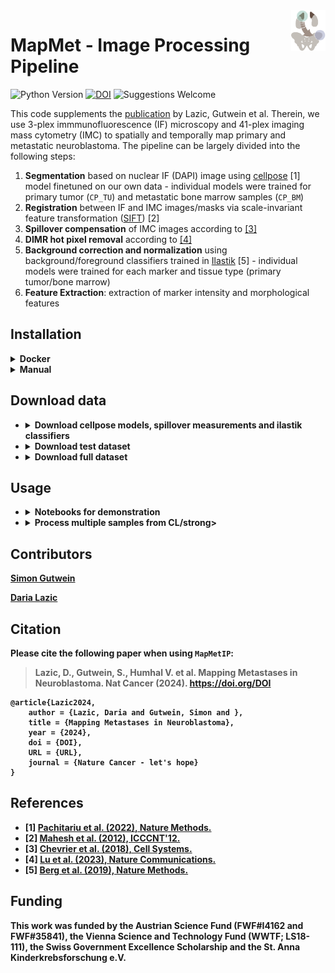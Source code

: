 <img src="https://github.com/TaschnerMandlGroup/MapMetIP/blob/main/docs/img/logo.png" align="right" alt="Logo" width="55" />

# MapMet - Image Processing Pipeline
[comment]: <> (repo-specific shields will work once the repo is online)
![Python Version](https://img.shields.io/badge/python-3.10.9-blue)
[![DOI](https://zenodo.org/badge/DOI/10.5281/zenodo.10801832.svg)](https://doi.org/10.5281/zenodo.10801832)
![Suggestions Welcome](https://img.shields.io/badge/suggestions-welcome-green)

This code supplements the [publication]() by Lazic, Gutwein et al. Therein, we use 3-plex immmunofluorescence (IF) microscopy and 41-plex imaging mass cytometry (IMC) to spatially and temporally map primary and metastatic neuroblastoma. The pipeline can be largely divided into the following steps:
1. **Segmentation** based on nuclear IF (DAPI) image using [cellpose](https://github.com/MouseLand/cellpose) [1] model finetuned on our own data - individual models were trained for primary tumor (`CP_TU`) and metastatic bone marrow samples (`CP_BM`)
2. **Registration** between IF and IMC images/masks via scale-invariant feature transformation ([SIFT](https://ieeexplore.ieee.org/document/6396024)) [2]
3. **Spillover compensation** of IMC images according to [[3]](https://github.com/BodenmillerGroup/cyTOFcompensation)
4. **DIMR hot pixel removal** according to [[4]](https://github.com/PENGLU-WashU/IMC_Denoise)
5. **Background correction and normalization** using background/foreground classifiers trained in [Ilastik](https://github.com/ilastik/ilastik/tree/main) [5] - individual models were trained for each marker and tissue type (primary tumor/bone marrow)
6. **Feature Extraction**: extraction of marker intensity and morphological features

## Installation
 <details>
  <summary><strong>Docker</strong></summary>
  Clone the repository.
  ```bash
  git clone https://github.com/TaschnerMandlGroup/MapMetIP.git
  ```
  Build the docker image.
  ```bash
  cd MapMetIP
  docker build -t mapmet_ip .
  ```
  The docker-based implementation assumes that the R-based docker image for spillover compensation was pulled from docker hub. 
  ```bash
  docker image pull lazdaria/spillovercomp
  ```
  Then start the mapmet_ip container, mounting
  - the Docker daemon socket to ensure that the the R-based docker container for spillover compensation can be started from within
  - the MapMetIP project directory and
  - the data volume (`/path/to/data` for storing raw data, models and results)
  
  The R-based docker container is launched by the host's Docker daemon and hence requires the aboslute path to the host data volume (`/absolute/path/to/data`).
  <!--another option is to have the spillover data already in the image and then start the container without mounts - or download the data within image -->
  ```bash
  docker run -e "DOODPATH=</absolute/path/to/data>" -p 8888:8888 -v /var/run/docker.sock:/var/run/docker.sock -v "$(pwd)":/usr/src/app/MapMetIP  -v </path/to/data>:/data -it mapmet_ip
  ```
  </details>
    
 <details>
  <summary><strong>Manual</strong></summary>

  First clone the repository:
  ```bash
  git clone https://github.com/TaschnerMandlGroup/MapMetIP.git
  ```
  It is recommended to install `MapMetIP` into a conda environment together with other necessary packages. If you are new to conda, please refer to these [instructions](https://biapol.github.io/blog/mara_lampert      /getting_started_with_mambaforge_and_python/readme.html) first. 
  ```bash
  cd MapMetIP
  conda env create -f env.yml
  ```
  You can then activate the environment:
  ```bash
  conda activate mapmet_ip
  ```
  And install `MapMetIP`
  ```bash
  pip install -e .
  ```
  Then pull R-based image for spillover compensation:
  ```bash
  docker image pull lazdaria/spillovercomp
  ```
  To be able to use DIMR hot-poxel removal, clone the [IMC-Denoise github repository]() to the parent directory of MapMetIP. 
  ```bash
  cd ..
  git clone --branch v1.0.0 https://github.com/PENGLU-WashU/IMC_Denoise.git
  ```
  In case problems with Tensorflow versions, occur, add the path to the IMC_Denoise parent directory to your `~/.bashrc`:
  ```bash
  export PYTHONPATH="${PYTHONPATH}:{pwd}}"
  ```
  </details>
  
## Download data

+ <details>
  <summary><strong>Download cellpose models, spillover measurements and ilastik classifiers</strong></summary>
  
  In order to be able to use the segmentation, spillover compensation and background correction within `MapMetIP`, the fine-tuned cellpose models, spillover measurements and ilastik-trained background/foreground classifiers have to be downloaded from `zenodo`. 
  <!--also possible like this: zenodo_get 10.5281/zenodo.10801832-->
  Replace `path/to/extract/directory` with the absolute path to the directory, where the data should be stored.
  ```bash
  wget -P <path/to/extract/directory> https://sandbox.zenodo.org/records/34881/files/MapMetIP_models.zip
  unzip <path/to/extract/directory>/MapMetIP_models.zip -d <path/to/extract/directory>
  rm <path/to/extract/directory>/MapMetIP_models.zip
  ```
  </details>
+ <details>
  <summary><strong>Download test dataset</strong></summary>
  We prepared a small test dataset with one representative primary tumor and bone marrow sample to be used in the notebooks for demonstration purposes.
  Replace `path/to/extract/directory` with the absolute path to the directory, where the data should be stored.
  ```bash
  wget -P <path/to/extract/directory> https://sandbox.zenodo.org/records/34881/files/MapMetIP_TestDataset.zip
  unzip <path/to/extract/directory>/MapMetIP_TestDataset.zip -d <path/to/extract/directory>
  rm <path/to/extract/directory>/MapMetIP_TestDataset.zip
  ```
  </details>
+ <details>
  <summary><strong>Download full dataset</strong></summary>
  To process the entire dataset, described in Lazic et al., download the complete dataset. Replace `path/to/extract/directory` with the absolute path to the directory, where the data should be stored.
  ```bash
  wget -P <path/to/extract/directory> https://sandbox.zenodo.org/records/34881/files/MapMet_FullDataset.zip #to be uploaded
  unzip <path/to/extract/directory>/MapMet_FullDataset.zip -d <path/to/extract/directory>
  rm <path/to/extract/directory>/MapMet_FullDataset.zip
  ```
  </details>
## Usage

+ <details>
  <summary><strong>Notebooks for demonstration</strong></summary>
  Notebooks, demonstrating each step of the pipeline on the primary tumor sample ([tests/process_TU_sample.ipynb](https://github.com/TaschnerMandlGroup/MapMetIP/blob/main/tests/process_TU_sample.ipynb)) and bone marrow sample ([tests/process_BM_sample.ipynb](https://github.com/TaschnerMandlGroup/MapMetIP/blob/main/tests/process_BM_sample.ipynb)) from the test dataset, are provided. 
  </details>
+ <details>
  <summary><strong>Process multiple samples from CL/strong></summary>

  First, make sure the conda environment is activated. 
  ```bash
  conda activate mapmet_ip
  ```
  To run the complete image processing pipeline on a defined sample, run the command below. For Docker-based implementation, adapt paths according to the container's file structure in `/data`.
  ```bash
  cd MapMetIP
  python3 run_all.py -s <sample_name> --data_path <path/to>/MapMetIP_TestDataset/raw_data --model_path <path/to>/MapMetIP_models --save_dir <path/to/save/results> --log_path <path/to/save/logs>
  ```
  To run the complete image processing pipeline on a list of samples, run the command below.
  ```bash
  cd MapMetIP
  python3 run_all.py -s <sample_name1> <sample_2> <sample_name3> --data_path <path/to>/MapMetIP_TestDataset/raw_data --model_path <path/to>/MapMetIP_models --save_dir <path/to/save/results> --log_path <path/to/save/logs>
  ```
  </details>

## Contributors

[Simon Gutwein](https://github.com/SimonBon/)

[Daria Lazic](https://github.com/LazDaria)

## Citation
Please cite the following paper when using `MapMetIP`:

>  Lazic, D., Gutwein, S., Humhal V. et al. Mapping Metastases in Neuroblastoma. Nat Cancer (2024). https://doi.org/DOI

    @article{Lazic2024,
        author = {Lazic, Daria and Gutwein, Simon and },
        title = {Mapping Metastases in Neuroblastoma},
        year = {2024},
        doi = {DOI},
        URL = {URL},
        journal = {Nature Cancer - let's hope}
    }

## References
- [1] [Pachitariu et al. (2022), Nature Methods.](https://www.nature.com/articles/s41592-022-01663-4)
- [2] [Mahesh et al. (2012), ICCCNT'12.](https://ieeexplore.ieee.org/document/6396024)
- [3] [Chevrier et al. (2018), Cell Systems.](https://doi.org/10.1016/j.cels.2018.02.010)
- [4] [Lu et al. (2023), Nature Communications.](https://www.nature.com/articles/s41467-023-37123-6)
- [5] [Berg et al. (2019), Nature Methods.](https://www.nature.com/articles/s41592-019-0582-9)

## Funding

This work was funded by the Austrian Science Fund (FWF#I4162 and FWF#35841), the Vienna Science and Technology Fund (WWTF; LS18-111), the Swiss Government Excellence Scholarship and the St. Anna Kinderkrebsforschung e.V.

